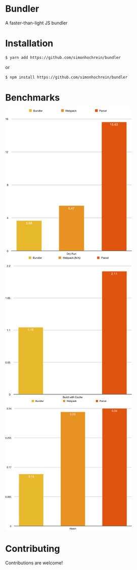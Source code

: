 # Bundler

A faster-than-light JS bundler

# Installation

```bash
$ yarn add https://github.com/simonhochrein/bundler
```

or

```bash
$ npm install https://github.com/simonhochrein/bundler
```

# Benchmarks

<img src="https://raw.githubusercontent.com/simonhochrein/bundler/master/images/dry-run.png" style="max-width: 400px"/>

<img src="https://raw.githubusercontent.com/simonhochrein/bundler/master/images/cache.png" style="max-width: 400px"/>

<img src="https://raw.githubusercontent.com/simonhochrein/bundler/master/images/watch.png" style="max-width: 400px"/>

# Contributing
Contributions are welcome!